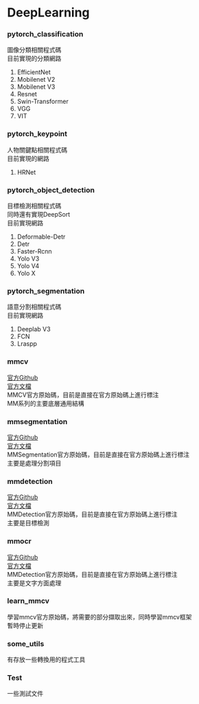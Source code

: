 # DeepLearning

### pytorch_classification
圖像分類相關程式碼\
目前實現的分類網路
1. EfficientNet
2. Mobilenet V2
3. Mobilenet V3
4. Resnet
5. Swin-Transformer
6. VGG
7. VIT

### pytorch_keypoint
人物關鍵點相關程式碼\
目前實現的網路
1. HRNet

### pytorch_object_detection
目標檢測相關程式碼\
同時還有實現DeepSort\
目前實現網路
1. Deformable-Detr
2. Detr
3. Faster-Rcnn
4. Yolo V3
5. Yolo V4
6. Yolo X

### pytorch_segmentation
語意分割相關程式碼\
目前實現網路
1. Deeplab V3
2. FCN
3. Lraspp

### mmcv
[官方Github](https://github.com/open-mmlab/mmcv) \
[官方文檔](https://mmcv.readthedocs.io/zh_CN/latest/understand_mmcv/registry.html) \
MMCV官方原始碼，目前是直接在官方原始碼上進行標注 \
MM系列的主要底層通用結構

### mmsegmentation
[官方Github](https://github.com/open-mmlab/mmsegmentation) \
[官方文檔](https://mmsegmentation.readthedocs.io/zh_CN/latest/tutorials/config.html) \
MMSegmentation官方原始碼，目前是直接在官方原始碼上進行標注 \
主要是處理分割項目

### mmdetection
[官方Github](https://github.com/open-mmlab/mmdetection) \
[官方文檔](https://mmdetection.readthedocs.io/zh_CN/stable/) \
MMDetection官方原始碼，目前是直接在官方原始碼上進行標注 \
主要是目標檢測

### mmocr
[官方Github](https://github.com/open-mmlab/mmocr) \
[官方文檔](https://mmocr.readthedocs.io/zh_CN/latest/demo.html) \
MMDetection官方原始碼，目前是直接在官方原始碼上進行標注 \
主要是文字方面處理

### learn_mmcv
學習mmcv官方原始碼，將需要的部分擷取出來，同時學習mmcv框架\
暫時停止更新

### some_utils
有存放一些轉換用的程式工具

### Test
一些測試文件
